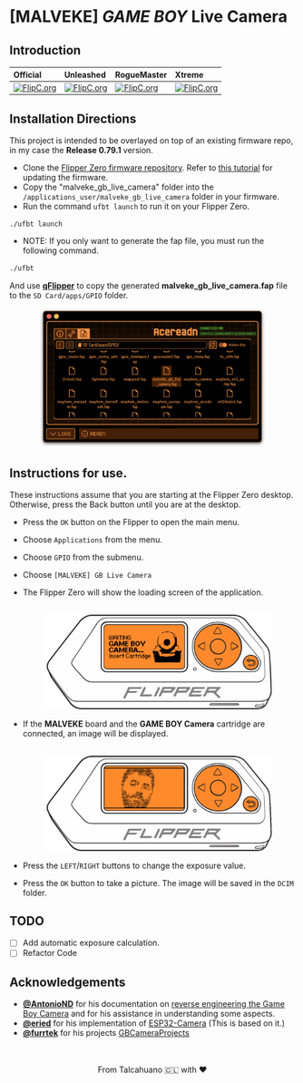 # [MALVEKE] ***GAME BOY*** Live Camera 

## Introduction

<div align="center">

**Official** | **Unleashed** | **RogueMaster** | **Xtreme**
:- | :- | :- | :- 
[![FlipC.org](https://flipc.org/EstebanFuentealba/MALVEKE-Flipper-Zero/badge?root=flipper_companion_apps/malveke_gb_live_camera&branch=main)](https://flipc.org/EstebanFuentealba/MALVEKE-Flipper-Zero?root=flipper_companion_apps/malveke_gb_live_camera&branch=main)|[![FlipC.org](https://flipc.org/EstebanFuentealba/MALVEKE-Flipper-Zero/badge?root=flipper_companion_apps/malveke_gb_live_camera&branch=main&firmware=unleashed)](https://flipc.org/EstebanFuentealba/MALVEKE-Flipper-Zero?root=flipper_companion_apps/malveke_gb_live_camera&branch=main&firmware=unleashed)|[![FlipC.org](https://flipc.org/EstebanFuentealba/MALVEKE-Flipper-Zero/badge?root=flipper_companion_apps/malveke_gb_live_camera&branch=main&firmware=roguemaster)](https://flipc.org/EstebanFuentealba/MALVEKE-Flipper-Zero?root=flipper_companion_apps/malveke_gb_live_camera&branch=main&firmware=roguemaster)|[![FlipC.org](https://flipc.org/EstebanFuentealba/MALVEKE-Flipper-Zero/badge?root=flipper_companion_apps/malveke_gb_live_camera&branch=main&firmware=xtreme)](https://flipc.org/EstebanFuentealba/MALVEKE-Flipper-Zero?root=flipper_companion_apps/malveke_gb_live_camera&branch=main&firmware=xtreme)
</div>

## Installation Directions

This project is intended to be overlayed on top of an existing firmware repo,  in my case the **Release 0.79.1** version.

- Clone the [Flipper Zero firmware repository](https://github.com/flipperdevices/flipperzero-firmware). Refer to [this tutorial](https://github.com/jamisonderek/flipper-zero-tutorials/tree/main/firmware/updating/README.md) for updating the firmware.
- Copy the "malveke_gb_live_camera" folder into the `/applications_user/malveke_gb_live_camera` folder in your firmware.
- Run the command `ufbt launch` to run it on your Flipper Zero.

```
./ufbt launch
```

- NOTE: If you only want to generate the fap file, you must run the following command.

```bash
./ufbt 
```

And use [**qFlipper**](https://flipperzero.one/update) to copy the generated **malveke_gb_live_camera.fap** file to the `SD Card/apps/GPIO` folder.

<p align='center'>
<img src="./docs/images/qFlipper.png" width="400" /><br />
</p>

## Instructions for use.

These instructions assume that you are starting at the Flipper Zero desktop. Otherwise, press the Back button until you are at the desktop.

- Press the `OK` button on the Flipper to open the main menu.
- Choose `Applications` from the menu.
- Choose `GPIO` from the submenu.
- Choose `[MALVEKE] GB Live Camera`
- The Flipper Zero will show the loading screen of the application. 

    <p align='center'>
        <br />
        <img src="./docs/images/flipper-zero-flat-1.png" width="400" />
        <br />
    </p>

- If the **MALVEKE** board and the **GAME BOY Camera** cartridge are connected, an image will be displayed.

    <p align='center'>
        <br />
        <img src="./docs/images/flipper-zero-flat-2.gif" width="400" />
        <br />
    </p>

- Press the `LEFT`/`RIGHT` buttons to change the exposure value.
- Press the `OK` button to take a picture. The image will be saved in the `DCIM` folder. 




## TODO
- [ ] Add automatic exposure calculation.
- [ ] Refactor Code

## Acknowledgements
- [**@AntonioND**](https://github.com/AntonioND/) for his documentation on [reverse engineering the Game Boy Camera](https://github.com/AntonioND/gbcam-rev-engineer/) and for his assistance in understanding some aspects.
- [**@eried**](https://github.com/eried) for his implementation of [ESP32-Camera](https://github.com/eried/flipperzero-mayhem/tree/next/flipper_companion_apps/applications/external/esp32cam_camera) (This is based on it.)
- [**@furrtek**](https://github.com/furrtek/) for his projects [GBCameraProjects](https://github.com/furrtek/GBCameraProjects)


<p align='center'>
<br />
<br />
From Talcahuano 🇨🇱 with ❤ 
</p>